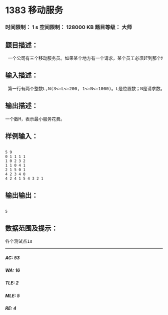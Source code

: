 # 1383 移动服务   
### 时间限制： 1 s     空间限制： 128000 KB     题目等级： 大师  
## 题目描述：  

<pre>
 一个公司有三个移动服务员。如果某个地方有一个请求，某个员工必须赶到那个地方去（那个地方没有其他员工），某一时刻只有一个员工能移动。被请求后，他才能移动，不允许在同样的位置出现两个员工。从p到q移动一个员工，需要花费c(p,q)。这个函数没有必要对称，但是c(p,p)=0。公司必须满足所有的请求。目标是最小化公司花费。
</pre>
  
  
## 输入描述：  

<pre>
 第一行有两个整数L,N(3<=L<=200, 1<=N<=1000)。L是位置数；N是请求数。每个位置从1到L编号。下L行每行包含L个非负整数。第i+1行的第j个数表示c(i,j) ，并且它小于2000。最后一行包含N个数，是请求列表。一开始三个服务员分别在位置1，2，3。
</pre>
  
  
## 输出描述：  

<pre>
一个数M，表示最小服务花费。
</pre>
  
  
## 样例输入：  

<pre><code>
5 9  
0 1 1 1 1  
1 0 2 3 2  
1 1 0 4 1  
2 1 5 0 1  
4 2 3 4 0  
4 2 4 1 5 4 3 2 1
</code></pre>
  
  
## 输出输出：  

<pre><code>
5
</code></pre>
  
  
## 数据范围及提示：  

<pre>
各个测试点1s
</pre>
  
  
***  

##### AC: 53  
##### WA: 16  
##### TLE: 2  
##### MLE: 5  
##### RE: 4  
